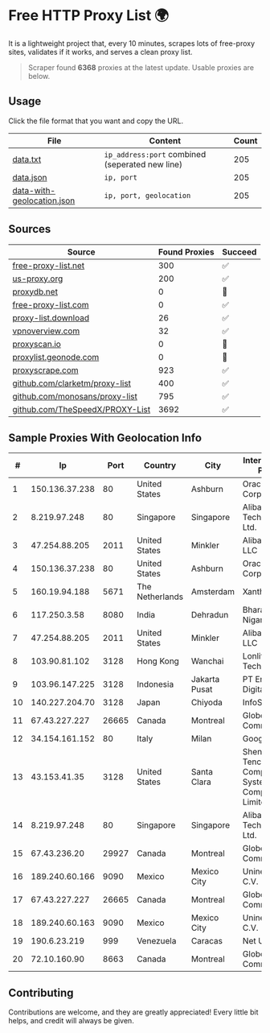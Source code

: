 
# Free HTTP Proxy List 🌍

It is a lightweight project that, every 10 minutes, scrapes lots of free-proxy sites, validates if it works, and serves a clean proxy list.


> Scraper found **6368** proxies at the latest update. Usable proxies are below.

## Usage

Click the file format that you want and copy the URL.


|File|Content|Count|
|----|-------|-----|
|[data.txt](https://raw.githubusercontent.com/themiralay/Proxy-List-World/master/data.txt)|`ip_address:port` combined (seperated new line)|205|
|[data.json](https://raw.githubusercontent.com/themiralay/Proxy-List-World/master/data.json)|`ip, port`|205|
|[data-with-geolocation.json](https://raw.githubusercontent.com/themiralay/Proxy-List-World/master/data-with-geolocation.json)|`ip, port, geolocation`|205|

## Sources

|Source|Found Proxies|Succeed|
|------|-------------|-------|
|[free-proxy-list.net](https://free-proxy-list.net)|300|✅|
|[us-proxy.org](https://www.us-proxy.org)|200|✅|
|[proxydb.net](http://proxydb.net)|0|🚫|
|[free-proxy-list.com](https://free-proxy-list.com/?page=&port=&type%5B%5D=http&type%5B%5D=https&up_time=0&search=Search)|0|✅|
|[proxy-list.download](https://www.proxy-list.download/HTTP)|26|✅|
|[vpnoverview.com](https://vpnoverview.com/privacy/anonymous-browsing/free-proxy-servers)|32|✅|
|[proxyscan.io](https://www.proxyscan.io)|0|🚫|
|[proxylist.geonode.com](https://proxylist.geonode.com/api/proxy-list?limit=300&page=1&sort_by=lastChecked&sort_type=desc&protocols=http,https)|0|🚫|
|[proxyscrape.com](https://api.proxyscrape.com/v2/?request=displayproxies&protocol=http&timeout=10000&country=all&ssl=all&anonymity=all)|923|✅|
|[github.com/clarketm/proxy-list](https://raw.githubusercontent.com/clarketm/proxy-list/master/proxy-list-raw.txt)|400|✅|
|[github.com/monosans/proxy-list](https://raw.githubusercontent.com/monosans/proxy-list/main/proxies/http.txt)|795|✅|
|[github.com/TheSpeedX/PROXY-List](https://raw.githubusercontent.com/TheSpeedX/PROXY-List/master/http.txt)|3692|✅|


## Sample Proxies With Geolocation Info

|#|Ip|Port|Country|City|Internet Service Provider|
|-|--|----|-------|----|-------------------------|
|1|150.136.37.238|80|United States|Ashburn|Oracle Corporation|
|2|8.219.97.248|80|Singapore|Singapore|Alibaba (US) Technology Co., Ltd.|
|3|47.254.88.205|2011|United States|Minkler|Alibaba.com LLC|
|4|150.136.37.238|80|United States|Ashburn|Oracle Corporation|
|5|160.19.94.188|5671|The Netherlands|Amsterdam|Xantho UAB|
|6|117.250.3.58|8080|India|Dehradun|Bharat Sanchar Nigam Ltd|
|7|47.254.88.205|2011|United States|Minkler|Alibaba.com LLC|
|8|103.90.81.102|3128|Hong Kong|Wanchai|Lonlife Technology Co.|
|9|103.96.147.225|3128|Indonesia|Jakarta Pusat|PT Era Awan Digital|
|10|140.227.204.70|3128|Japan|Chiyoda|InfoSphere|
|11|67.43.227.227|26665|Canada|Montreal|GloboTech Communications|
|12|34.154.161.152|80|Italy|Milan|Google LLC|
|13|43.153.41.35|3128|United States|Santa Clara|Shenzhen Tencent Computer Systems Company Limited|
|14|8.219.97.248|80|Singapore|Singapore|Alibaba (US) Technology Co., Ltd.|
|15|67.43.236.20|29927|Canada|Montreal|GloboTech Communications|
|16|189.240.60.166|9090|Mexico|Mexico City|Uninet S.A. de C.V.|
|17|67.43.227.227|26665|Canada|Montreal|GloboTech Communications|
|18|189.240.60.163|9090|Mexico|Mexico City|Uninet S.A. de C.V.|
|19|190.6.23.219|999|Venezuela|Caracas|Net Uno|
|20|72.10.160.90|8663|Canada|Montreal|GloboTech Communications|



## Contributing

Contributions are welcome, and they are greatly appreciated! Every
little bit helps, and credit will always be given.

